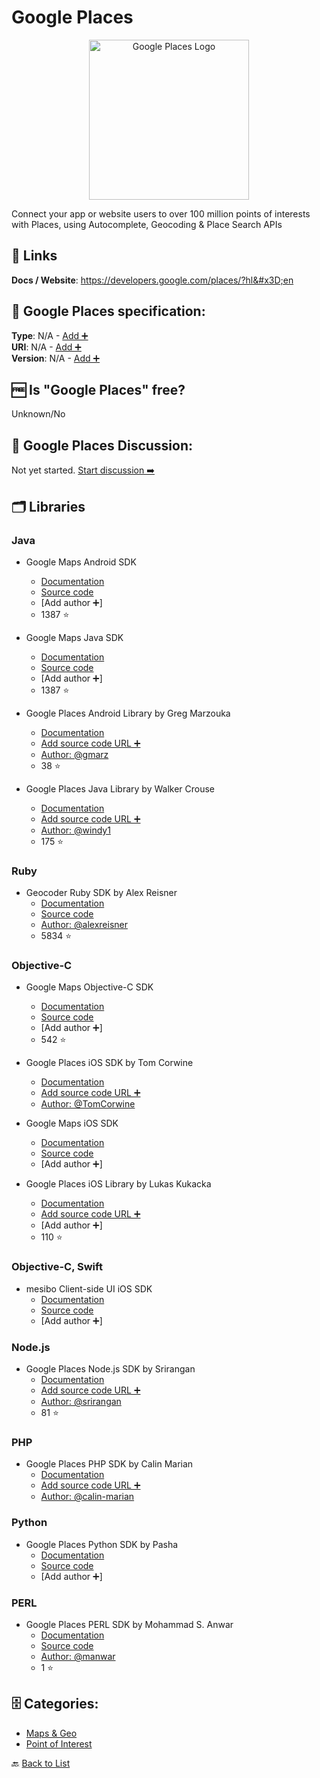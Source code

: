# Google Places
<p align="center">
    <img width="256" src="https://raw.githubusercontent.com/apis-list/apis-list/main/apis/google-places/logo_256x256.png" alt="Google Places Logo"/>
</p>
Connect your app or website users to over 100 million points of interests with Places, using Autocomplete, Geocoding & Place Search APIs

##  🔗 Links
**Docs / Website**: https://developers.google.com/places/?hl&#x3D;en

## 🧬 Google Places specification:
**Type**: N/A - [Add ➕](https://github.com/apis-list/apis-list/edit/main/apis-list.yaml)  
**URI**: N/A - [Add ➕](https://github.com/apis-list/apis-list/edit/main/apis-list.yaml)  
**Version**: N/A - [Add ➕](https://github.com/apis-list/apis-list/edit/main/apis-list.yaml)

## 🆓 Is "Google Places" free?
 Unknown/No 

## 💬 Google Places Discussion:
Not yet started. [Start discussion ➡️](https://github.com/apis-list/apis-list/discussions/new)

## 🗂️ Libraries
### Java
- Google Maps Android SDK
    - [Documentation](https://developers.google.com/maps/documentation/android-sdk/intro)
    - [Source code](https://github.com/googlemaps/google-maps-services-java)
    - [Add author ➕]
    - 1387 ⭐

- Google Maps Java SDK
    - [Documentation](https://developers.google.com/maps/web-services/client-library)
    - [Source code](https://github.com/googlemaps/google-maps-services-java)
    - [Add author ➕]
    - 1387 ⭐

- Google Places Android Library by Greg Marzouka
    - [Documentation](https://github.com/gmarz/android-google-places)
    - [Add source code URL ➕]()
    - [Author: @gmarz](https://github.com/gmarz)
    - 38 ⭐

- Google Places Java Library by Walker Crouse
    - [Documentation](https://github.com/windy1/google-places-api-java)
    - [Add source code URL ➕]()
    - [Author: @windy1](https://github.com/windy1)
    - 175 ⭐

### Ruby
- Geocoder Ruby SDK by Alex Reisner
    - [Documentation](https://github.com/alexreisner/geocoder)
    - [Source code](https://rubygems.org/gems/geocoder)
    - [Author: @alexreisner](https://github.com/alexreisner)
    - 5834 ⭐

### Objective-C
- Google Maps Objective-C SDK
    - [Documentation](https://developers.google.com/places/web-service/client-library)
    - [Source code](https://github.com/google/google-api-objectivec-client-for-rest)
    - [Add author ➕]
    - 542 ⭐

- Google Places iOS SDK by Tom Corwine
    - [Documentation](https://github.com/TomCorwine/TOMGooglePlaces-iOS)
    - [Add source code URL ➕]()
    - [Author: @TomCorwine](https://github.com/TomCorwine)

- Google Maps iOS SDK
    - [Documentation](https://developers.google.com/maps/documentation/ios/)
    - [Source code](https://developers.google.com/maps/documentation/ios/start#getting_the_google_maps_sdk_for_ios)
    - [Add author ➕]

- Google Places iOS Library by Lukas Kukacka
    - [Documentation](https://github.com/FuerteInternational/FTGooglePlacesAPI)
    - [Add source code URL ➕]()
    - [Add author ➕]
    - 110 ⭐

### Objective-C, Swift
- mesibo Client-side UI iOS SDK
    - [Documentation](https://mesibo.com/documentation/sdk-installation.html#ios)
    - [Source code](https://mesibo.com/downloads/ios/mesibo-ui-1.0.0.tgz)
    - [Add author ➕]

### Node.js
- Google Places Node.js SDK by Srirangan
    - [Documentation](https://github.com/Srirangan/googleplaces.js)
    - [Add source code URL ➕]()
    - [Author: @srirangan](https://github.com/srirangan)
    - 81 ⭐

### PHP
- Google Places PHP SDK by Calin Marian
    - [Documentation](https://github.com/calin-marian/place-autocomplete)
    - [Add source code URL ➕]()
    - [Author: @calin-marian](https://github.com/calin-marian)

### Python
- Google Places Python SDK by Pasha
    - [Documentation](https://pypi.python.org/pypi/django-google-places)
    - [Source code](https://github.com/pashamaigutiak/django-google-places)
    - [Add author ➕]

### PERL
- Google Places PERL SDK by Mohammad S. Anwar
    - [Documentation](https://metacpan.org/release/MANWAR/WWW-Google-Places-0.21)
    - [Source code](https://github.com/Manwar/WWW-Google-Places)
    - [Author: @manwar](https://github.com/manwar)
    - 1 ⭐


## 🗄️ Categories:
- [Maps & Geo](https://github.com/apis-list/apis-list#maps--geo-)
- [Point of Interest](https://github.com/apis-list/apis-list#point-of-interest-)

🔙  [Back to List](https://github.com/apis-list/apis-list)
